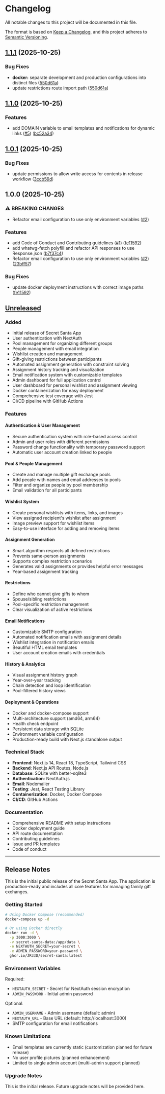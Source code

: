 # Changelog

All notable changes to this project will be documented in this file.

The format is based on [Keep a Changelog](https://keepachangelog.com/en/1.0.0/),
and this project adheres to [Semantic Versioning](https://semver.org/spec/v2.0.0.html).

## [1.1.1](https://github.com/JR33D/secret-santa/compare/v1.1.0...v1.1.1) (2025-10-25)


### Bug Fixes

* **docker:** separate development and production configurations into distinct files ([550d61a](https://github.com/JR33D/secret-santa/commit/550d61ade35ee0fb022426966edbe99532903eb2))
* update restrictions route import path ([550d61a](https://github.com/JR33D/secret-santa/commit/550d61ade35ee0fb022426966edbe99532903eb2))

## [1.1.0](https://github.com/JR33D/secret-santa/compare/v1.0.1...v1.1.0) (2025-10-25)


### Features

* add DOMAIN variable to email templates and notifications for dynamic links ([#5](https://github.com/JR33D/secret-santa/issues/5)) ([bc52a34](https://github.com/JR33D/secret-santa/commit/bc52a34c8d40287ce0c577dd8b61c55906003e32))

## [1.0.1](https://github.com/JR33D/secret-santa/compare/v1.0.0...v1.0.1) (2025-10-25)

### Bug Fixes

- update permissions to allow write access for contents in release workflow ([3ccb59d](https://github.com/JR33D/secret-santa/commit/3ccb59db0f38211aee13397228163bc243c6a871))

## 1.0.0 (2025-10-25)

### ⚠ BREAKING CHANGES

- Refactor email configuration to use only environment variables ([#2](https://github.com/JR33D/secret-santa/issues/2))

### Features

- add Code of Conduct and Contributing guidelines ([#1](https://github.com/JR33D/secret-santa/issues/1)) ([fe11592](https://github.com/JR33D/secret-santa/commit/fe11592fc47a0af47c90002d4f41f6442f6d827f))
- add whatwg-fetch polyfill and refactor API responses to use Response.json ([b7f37c4](https://github.com/JR33D/secret-santa/commit/b7f37c400909a223564b26dbc8059a9ca37d064b))
- Refactor email configuration to use only environment variables ([#2](https://github.com/JR33D/secret-santa/issues/2)) ([23bff57](https://github.com/JR33D/secret-santa/commit/23bff577c8ea34bcec17f020ff0d5d5154e80608))

### Bug Fixes

- update docker deployment instructions with correct image paths ([fe11592](https://github.com/JR33D/secret-santa/commit/fe11592fc47a0af47c90002d4f41f6442f6d827f))

## [Unreleased]

### Added

- Initial release of Secret Santa App
- User authentication with NextAuth
- Pool management for organizing different groups
- People management with email integration
- Wishlist creation and management
- Gift-giving restrictions between participants
- Automated assignment generation with constraint solving
- Assignment history tracking and visualization
- Email notification system with customizable templates
- Admin dashboard for full application control
- User dashboard for personal wishlist and assignment viewing
- Docker containerization for easy deployment
- Comprehensive test coverage with Jest
- CI/CD pipeline with GitHub Actions

### Features

#### Authentication & User Management

- Secure authentication system with role-based access control
- Admin and user roles with different permissions
- Password change functionality with temporary password support
- Automatic user account creation linked to people

#### Pool & People Management

- Create and manage multiple gift exchange pools
- Add people with names and email addresses to pools
- Filter and organize people by pool membership
- Email validation for all participants

#### Wishlist System

- Create personal wishlists with items, links, and images
- View assigned recipient's wishlist after assignment
- Image preview support for wishlist items
- Easy-to-use interface for adding and removing items

#### Assignment Generation

- Smart algorithm respects all defined restrictions
- Prevents same-person assignments
- Supports complex restriction scenarios
- Generates valid assignments or provides helpful error messages
- Year-based assignment tracking

#### Restrictions

- Define who cannot give gifts to whom
- Spouse/sibling restrictions
- Pool-specific restriction management
- Clear visualization of active restrictions

#### Email Notifications

- Customizable SMTP configuration
- Automated notification emails with assignment details
- Wishlist integration in notification emails
- Beautiful HTML email templates
- User account creation emails with credentials

#### History & Analytics

- Visual assignment history graph
- Year-over-year tracking
- Chain detection and loop identification
- Pool-filtered history views

#### Deployment & Operations

- Docker and docker-compose support
- Multi-architecture support (amd64, arm64)
- Health check endpoint
- Persistent data storage with SQLite
- Environment variable configuration
- Production-ready build with Next.js standalone output

### Technical Stack

- **Frontend**: Next.js 14, React 18, TypeScript, Tailwind CSS
- **Backend**: Next.js API Routes, Node.js
- **Database**: SQLite with better-sqlite3
- **Authentication**: NextAuth.js
- **Email**: Nodemailer
- **Testing**: Jest, React Testing Library
- **Containerization**: Docker, Docker Compose
- **CI/CD**: GitHub Actions

### Documentation

- Comprehensive README with setup instructions
- Docker deployment guide
- API route documentation
- Contributing guidelines
- Issue and PR templates
- Code of conduct

---

## Release Notes

This is the initial public release of the Secret Santa App. The application is production-ready and includes all core features for managing family gift exchanges.

### Getting Started

```bash
# Using Docker Compose (recommended)
docker-compose up -d

# Or using Docker directly
docker run -d \
  -p 3000:3000 \
  -v secret-santa-data:/app/data \
  -e NEXTAUTH_SECRET=your-secret \
  -e ADMIN_PASSWORD=your-password \
  ghcr.io/JR33D/secret-santa:latest
```

### Environment Variables

Required:

- `NEXTAUTH_SECRET` - Secret for NextAuth session encryption
- `ADMIN_PASSWORD` - Initial admin password

Optional:

- `ADMIN_USERNAME` - Admin username (default: admin)
- `NEXTAUTH_URL` - Base URL (default: http://localhost:3000)
- SMTP configuration for email notifications

### Known Limitations

- Email templates are currently static (customization planned for future release)
- No user profile pictures (planned enhancement)
- Limited to single admin account (multi-admin support planned)

### Upgrade Notes

This is the initial release. Future upgrade notes will be provided here.

[unreleased]: https://github.com/JR33D/secret-santa/compare/v1.0.0...HEAD
